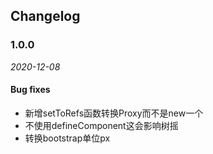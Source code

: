 ## Changelog

### 1.0.0

*2020-12-08*

#### Bug fixes

- 新增setToRefs函数转换Proxy而不是new一个
- 不使用defineComponent这会影响树摇
- 转换bootstrap单位px

